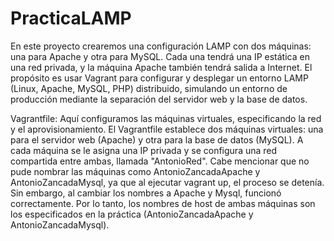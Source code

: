 # PracticaLAMP
En este proyecto crearemos una configuración LAMP con dos máquinas: una para Apache y otra para MySQL. Cada una tendrá una IP estática en una red privada, y la máquina Apache también tendrá salida a Internet. El propósito es usar Vagrant para configurar y desplegar un entorno LAMP (Linux, Apache, MySQL, PHP) distribuido, simulando un entorno de producción mediante la separación del servidor web y la base de datos.

Vagrantfile:
Aquí configuramos las máquinas virtuales, especificando la red y el aprovisionamiento. El Vagrantfile establece dos máquinas virtuales: una para el servidor web (Apache) y otra para la base de datos (MySQL). A cada máquina se le asigna una IP privada y se configura una red compartida entre ambas, llamada "AntonioRed". Cabe mencionar que no pude nombrar las máquinas como AntonioZancadaApache y AntonioZancadaMysql, ya que al ejecutar vagrant up, el proceso se detenía. Sin embargo, al cambiar los nombres a Apache y Mysql, funcionó correctamente. Por lo tanto, los nombres de host de ambas máquinas son los especificados en la práctica (AntonioZancadaApache y AntonioZancadaMysql).
